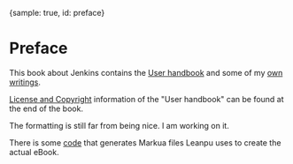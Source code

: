 {sample: true, id: preface}
# Preface

This book about Jenkins contains the [User handbook](#user-handbook) and some of my [own writings](#articles).

[License and Copyright](#user-handbook-license) information of the "User handbook" can be found at the end of the book.

The formatting is still far from being nice. I am working on it.

There is some [code](https://github.com/szabgab/books) that generates Markua files Leanpu uses to create the actual eBook.

